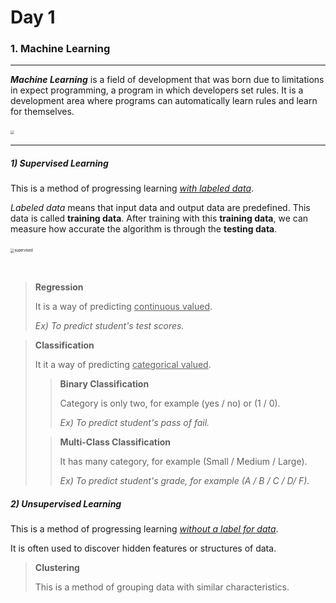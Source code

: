 # Day 1



### 1. Machine Learning

***

<i><b>Machine Learning</b></i>  is a field of development that was born due to limitations in expect programming, a program in which developers set rules. It is a development area where programs can automatically learn rules and learn for themselves.



​							<img src="https://user-images.githubusercontent.com/32675267/66719022-82f7f680-ee25-11e9-92db-9a99aec2538f.png" style="zoom:40%;"/> 



---



##### 1) Supervised Learning

This is a method of progressing learning <u>_with labeled data_</u>.

<i>Labeled data</i> means that input data and output data are predefined. This data is called <b>training data</b>. After training with this <b>training data</b>, we can measure how accurate the algorithm is through the <b>testing data</b>.



​							<img src="https://user-images.githubusercontent.com/32675267/66719049-c488a180-ee25-11e9-96eb-36af7db2ac23.png" alt="supervised" style="zoom:40%;" />

​	

> <b>Regression</b>
>
> It is a way of predicting <u>continuous valued</u>. 
>
> <i>Ex) To predict student's test scores.</i>



> <b>Classification</b>
>
> It it a way of predicting <u>categorical valued</u>.
>
> > <b>Binary Classification</b>
> >
> > Category is only two, for example (yes / no) or (1 / 0).
> >
> > <i>Ex) To predict student's pass of fail.</i>
>
> > <b>Multi-Class Classification</b>
> >
> > It has many category, for example (Small / Medium / Large).
> >
> > <i>Ex) To predict student's grade, for example (A / B / C / D/ F).</i>



##### 2) Unsupervised Learning

This is a method of progressing learning <u>_without a label for data_</u>.

It is often used to discover hidden features or structures of data.



> <b>Clustering</b>
>
> This is a method of grouping data with similar characteristics.
